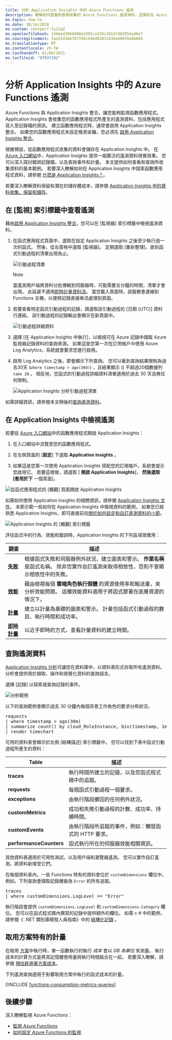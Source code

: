 ```yaml
---
title: 分析 Application Insights 中的 Azure Functions 遙測
description: 瞭解如何查看和查詢收集的 Azure Functions 遙測資料，並儲存在 Azure 應用程式 Insights 中。
ms.topic: how-to
ms.date: 10/14/2020
ms.custom: contperf-fy21q2
ms.openlocfilehash: 14b6ed3964900e3395ca335c301dfd0285da46e7
ms.sourcegitcommit: 2aa52d30e7b733616d6d92633436e499fbe8b069
ms.translationtype: MT
ms.contentlocale: zh-TW
ms.lasthandoff: 01/06/2021
ms.locfileid: "97937292"
---
```

# <a name="analyze-azure-functions-telemetry-in-application-insights"></a>分析 Application Insights 中的 Azure Functions 遙測 

Azure Functions 與 Application Insights 整合，讓您能夠監視函數應用程式。 Application Insights 會收集您的函數應用程式所產生的遙測資料，包括應用程式寫入至記錄檔的資訊。 建立函數應用程式時，通常會啟用 Application Insights 整合。 如果您的函數應用程式未設定檢測金鑰，您必須先 [啟用 Application Insights 整合](configure-monitoring.md#enable-application-insights-integration)。 

根據預設，從函數應用程式收集的資料會儲存在 Application Insights 中。 在 [Azure 入口網站](https://portal.azure.com)中，Application Insights 提供一組廣泛的遙測資料視覺效果。 您可以深入探討錯誤記錄檔，以及查詢事件和計量。 本文提供如何查看和查詢所收集資料的基本範例。 若要深入瞭解如何在 Application Insights 中探索函數應用程式資料，請參閱 [什麼是 Application Insights？](../azure-monitor/app/app-insights-overview.md)。 

若要深入瞭解資料保留和潛在的儲存體成本，請參閱 [Application Insights 中的資料收集、保留和儲存](../azure-monitor/app/data-retention-privacy.md)。   

## <a name="viewing-telemetry-in-monitor-tab"></a>在 [監視] 索引標籤中查看遙測

藉由[啟用 Application Insights 整合](configure-monitoring.md#enable-application-insights-integration)，您可以在 [監視器] 索引標籤中檢視遙測資料。

1. 在函式應用程式頁面中，選取在設定 Application Insights 之後至少執行過一次的函式。 然後，從左窗格中選取 [監視器]。 定期選取 [重新整理]，直到函式引動過程的清單出現為止。

   ![引動過程清單](media/functions-monitoring/monitor-tab-ai-invocations.png)

    > [!NOTE]
    > 當遙測用戶端將資料分批傳輸到伺服器時，可能需要五分鐘的時間，清單才會出現。 此延遲不適用[即時計量資料流](../azure-monitor/app/live-stream.md)。 當您載入頁面時，該服務會連線到 Functions 主機，以便將記錄直接串流處理到頁面。

1. 若要查看特定函式引動過程的記錄，請選取該引動過程的 [日期 (UTC)] 資料行連結。 該引動過程的記錄輸出會顯示在新頁面中。

   ![引動過程詳細資料](media/functions-monitoring/invocation-details-ai.png)

1. 選擇 [在 Application Insights 中執行]，以檢視可在 Azure 記錄中擷取 Azure 監視器記錄資料的查詢來源。 如果這是您第一次在訂用帳戶中使用 Azure Log Analytics，系統就會要求您進行啟用。

1. 啟用 Log Analytics 之後，即會顯示下列查詢。 您可以看到查詢結果限制為過去30天 (`where timestamp > ago(30d)`) ，且結果顯示 () 不超過20個數據列 `take 20` 。 相反地，您函式的引動過程詳細資料清單適用於過去 30 天且無任何限制。

   ![Application Insights 分析引動過程清單](media/functions-monitoring/ai-analytics-invocation-list.png)

如需詳細資訊，請參閱本文稍後的[查詢遙測資料](#query-telemetry-data)。

## <a name="view-telemetry-in-application-insights"></a>在 Application Insights 中檢視遙測

若要從 [Azure 入口網站](https://portal.azure.com)中的函數應用程式開啟 Application Insights：

1. 在入口網站中流覽至您的函數應用程式。

1. 在左側頁面的 [**設定**] 下選取 **Application Insights** 。 

1. 如果這是您第一次使用 Application Insights 搭配您的訂用帳戶，系統會提示您啟用它。 若要這樣做，請選取 [ **開啟 Application Insights**]， **然後選取 [套用於下** 一個頁面]。

![從函式應用程式的 [概觀] 頁面開啟 Application Insights](media/functions-monitoring/ai-link.png)

如需如何使用 Application Insights 的相關資訊，請參閱 [Application Insights 文件](/azure/application-insights/)。 本節示範一些如何在 Application Insights 中檢視資料的範例。 如果您已經熟悉 Application Insights，即可直接前往[關於如何設定和自訂遙測資料的小節](configure-monitoring.md#configure-log-levels)。

![Application Insights 的 [概觀] 索引標籤](media/functions-monitoring/metrics-explorer.png)

評估函式中的行為、效能和錯誤時，Application Insights 的下列區域很實用：

| 調查 | 描述 |
| ---- | ----------- |
| **[失敗](../azure-monitor/app/asp-net-exceptions.md)** |  根據函式失敗和伺服器例外狀況，建立圖表和警示。 **作業名稱** 是函式名稱。 除非您實作自訂遙測來取得相依性，否則不會顯示相依性中的失敗。 |
| **[效能](../azure-monitor/app/performance-counters.md)** | 藉由檢視每個 **雲端角色執行個體** 的資源使用率和輸送量，來分析效能問題。 這種效能資料適用于將函式膠著在底層資源的情況下。 |
| **[計量](../azure-monitor/platform/metrics-charts.md)** | 建立以計量為基礎的圖表和警示。 計量包括函式引動過程的數目、執行時間和成功率。 |
| **[即時計量](../azure-monitor/app/live-stream.md)** | 以近乎即時的方式，查看計量資料的建立時間。 |

## <a name="query-telemetry-data"></a>查詢遙測資料

[Application Insights 分析](../azure-monitor/log-query/log-query-overview.md)可讓您在資料庫中，以資料表形式存取所有遙測資料。 分析會提供用於擷取、操作和視覺化資料的查詢語言。 

選擇 [記錄] 以探索或查詢記錄的事件。

![分析範例](media/functions-monitoring/analytics-traces.png)

以下的查詢範例會顯示過去 30 分鐘內每個背景工作角色的要求分佈狀況。

<pre>
requests
| where timestamp > ago(30m) 
| summarize count() by cloud_RoleInstance, bin(timestamp, 1m)
| render timechart
</pre>

可用的資料表會顯示於左側 [結構描述] 索引標籤中。 您可以找到下表中函式引動過程所產生的資料：

| Table | 描述 |
| ----- | ----------- |
| **traces** | 執行時間所建立的記錄，以及您函式程式碼中的追蹤。 |
| **requests** | 每個函式引動過程一個要求。 |
| **exceptions** | 由執行階段擲回的任何例外狀況。 |
| **customMetrics** | 成功和失敗引動過程的計數、成功率、持續時間。 |
| **customEvents** | 由執行階段所追蹤的事件，例如：觸發函式的 HTTP 要求。 |
| **performanceCounters** | 函式執行所在的伺服器效能相關資訊。 |

其他資料表適用於可用性測試，以及用戶端和瀏覽器遙測。 您可以實作自訂遙測，將資料新增至它們。

在每個資料表內，一些 Functions 特有的資料會位於 `customDimensions` 欄位中。  例如，下列查詢會擷取記錄層級為 `Error` 的所有追蹤。

<pre>
traces 
| where customDimensions.LogLevel == "Error"
</pre>

執行階段會提供 `customDimensions.LogLevel` 和 `customDimensions.Category` 欄位。 您可以在函式程式碼內撰寫的記錄中提供額外的欄位。 如需 c # 中的範例，請參閱《 .NET 類別庫開發人員指南》中的 [結構化記錄](functions-dotnet-class-library.md#structured-logging) 。

## <a name="consumption-plan-specific-metrics"></a>取用方案特有的計量

在取用 [方案](consumption-plan.md)中執行時，單一函數執行的執行 *成本* 會以 *GB 為單位* 來測量。 執行成本的計算方式是將其記憶體使用量與執行時間結合在一起。 若要深入瞭解，請參閱 [預估耗用量方案成本](functions-consumption-costs.md)。

下列遙測查詢適用于影響取用方案中執行的函式成本的計量。

[!INCLUDE [functions-consumption-metrics-queries](../../includes/functions-consumption-metrics-queries.md)]

## <a name="next-steps"></a>後續步驟

深入瞭解監視 Azure Functions：

+ [監視 Azure Functions](functions-monitoring.md)
+ [如何設定 Azure Functions 的監視](configure-monitoring.md)


